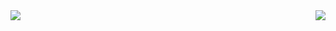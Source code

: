 
<img align="left" src="https://github-readme-stats.vercel.app/api?username=tushrana&show_icons=true&theme=radical&count_private=true" />

<img align="right" src="https://github-readme-stats.vercel.app/api/top-langs/?username=tushrana" />
